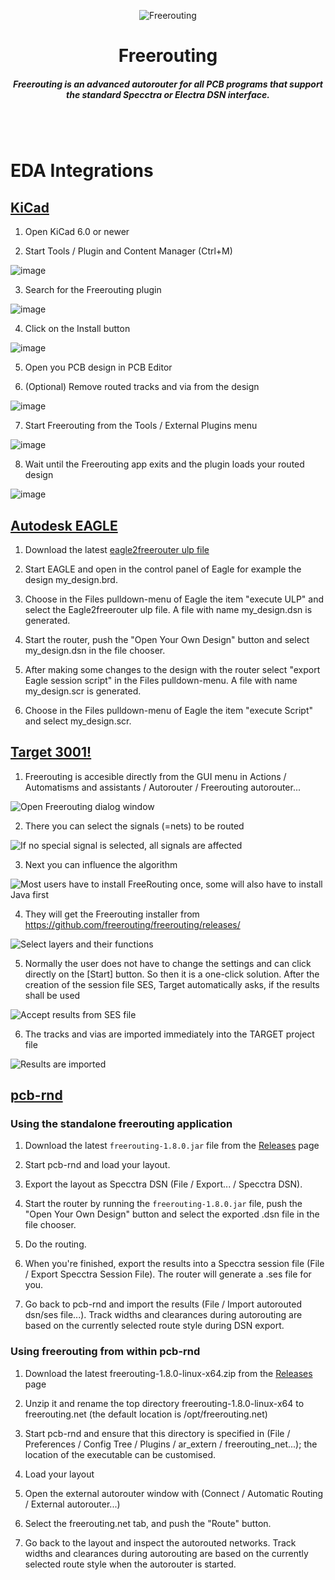 <p align="center">
<img src="https://raw.githubusercontent.com/freerouting/freerouting/master/design/social_preview/freerouting_social_preview_1280x960_v2.png" alt="Freerouting" title="Freerouting" align="center">
</p>
<h1 align="center">Freerouting</h1>
<h5 align="center">Freerouting is an advanced autorouter for all PCB programs that support the standard Specctra or Electra DSN interface.</h5>

<br/>
<br/>

# EDA Integrations

## [KiCad](https://www.kicad.org/)

1. Open KiCad 6.0 or newer

2. Start Tools / Plugin and Content Manager (Ctrl+M)

![image](https://user-images.githubusercontent.com/910321/210979489-9856712b-f5c8-497e-9bfa-3f869dae85bc.png)

3. Search for the Freerouting plugin

![image](https://user-images.githubusercontent.com/910321/210980390-8bfdaeed-ea17-4e3f-b998-b5e52c04b2c0.png)

4. Click on the Install button

![image](https://user-images.githubusercontent.com/910321/210980590-0e006f1c-dfb9-4fd1-994c-8e6e0b4cb56a.png)

5. Open you PCB design in PCB Editor

6. (Optional) Remove routed tracks and via from the design

![image](https://user-images.githubusercontent.com/910321/181244962-ccf3c688-d364-470b-bfca-03dd049919b1.png)

7. Start Freerouting from the Tools / External Plugins menu

![image](https://user-images.githubusercontent.com/910321/181245125-cbf652bf-428a-4648-b455-5ebba78be920.png)

8. Wait until the Freerouting app exits and the plugin loads your routed design

![image](https://user-images.githubusercontent.com/910321/210981925-d32fb974-e3e6-4e65-832e-ed033ef3b3db.png)

## [Autodesk EAGLE](https://www.autodesk.com/products/eagle/overview)

1) Download the latest [eagle2freerouter ulp file](https://github.com/freerouting/freerouting/tree/master/integrations/Eagle)

2) Start EAGLE and open in the control panel of Eagle for example the design my_design.brd.

3) Choose in the Files pulldown-menu of Eagle the item "execute ULP" and select the Eagle2freerouter ulp file. A file with name my_design.dsn is generated.

4) Start the router, push the "Open Your Own Design" button and select my_design.dsn in the file chooser.

5) After making some changes to the design with the router select "export Eagle session script" in the Files pulldown-menu. A file with name my_design.scr is generated.

6) Choose in the Files pulldown-menu of Eagle the item "execute Script" and select my_design.scr.

## [Target 3001!](https://ibfriedrich.com/)

1) Freerouting is accesible directly from the GUI menu in Actions / Automatisms and assistants / Autorouter / Freerouting autorouter...
<img src="https://raw.githubusercontent.com/freerouting/freerouting/master/integrations/Target3001!/Target3001_Step1_OpenFreeroutingDialogWindow.png" alt="Open Freerouting dialog window" title="Open Freerouting dialog window" align="center">

2) There you can select the signals (=nets) to be routed
<img src="https://raw.githubusercontent.com/freerouting/freerouting/master/integrations/Target3001!/Target3001_Step2_SignalSelection.png" alt="If no special signal is selected, all signals are affected" title="If no special signal is selected, all signals are affected" align="center">

3) Next you can influence the algorithm
<img src="https://raw.githubusercontent.com/freerouting/freerouting/master/integrations/Target3001!/Target3001_Step3_InstallFreeroutingAndJava.png" alt="Most users have to install FreeRouting once, some will also have to install Java first" title="Most users have to install FreeRouting once, some will also have to install Java first" align="center">

4) They will get the Freerouting installer from https://github.com/freerouting/freerouting/releases/
<img src="https://raw.githubusercontent.com/freerouting/freerouting/master/integrations/Target3001!/Target3001_Step4_SelectLayers.png" alt="Select layers and their functions" title="Select layers and their functions" align="center">

5) Normally the user does not have to change the settings and can click directly on the [Start] button. So then it is a one-click solution. After the creation of the session file SES, Target automatically asks, if the results shall be used
<img src="https://raw.githubusercontent.com/freerouting/freerouting/master/integrations/Target3001!/Target3001_Step5_AcceptSES.png" alt="Accept results from SES file" title="Accept results from SES file" align="center">

6) The tracks and vias are imported immediately into the TARGET project file
<img src="https://raw.githubusercontent.com/freerouting/freerouting/master/integrations/Target3001!/Target3001_Step6_ResultsImported.png" alt="Results are imported" title="Results are imported" align="center">

## [pcb-rnd](http://www.repo.hu/projects/pcb-rnd)

### Using the standalone freerouting application

1) Download the latest `freerouting-1.8.0.jar` file from the [Releases](https://github.com/freerouting/freerouting/releases) page

2) Start pcb-rnd and load your layout.

3) Export the layout as Specctra DSN (File / Export... / Specctra DSN).

4) Start the router by running the `freerouting-1.8.0.jar` file, push the "Open Your Own Design" button and select the exported .dsn file in the file chooser.

5) Do the routing.

5) When you're finished, export the results into a Specctra session file (File / Export Specctra Session File). The router will generate a .ses file for you.

6) Go back to pcb-rnd and import the results (File / Import autorouted dsn/ses file...). Track widths and clearances during autorouting are based on the currently selected route style during DSN export.


### Using freerouting from within pcb-rnd

1) Download the latest freerouting-1.8.0-linux-x64.zip from the [Releases](https://github.com/freerouting/freerouting/releases) page

2) Unzip it and rename the top directory freerouting-1.8.0-linux-x64 to freerouting.net (the default location is /opt/freerouting.net)

3) Start pcb-rnd and ensure that this directory is specified in (File / Preferences / Config Tree / Plugins / ar_extern / freerouting_net...); the location of the executable can be customised.

4) Load your layout

5) Open the external autorouter window with (Connect / Automatic Routing / External autorouter...)

6) Select the freerouting.net tab, and push the "Route" button.

7) Go back to the layout and inspect the autorouted networks. Track widths and clearances during autorouting are based on the currently selected route style when the autorouter is started.

